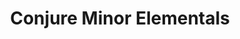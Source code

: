 ---
title: "Conjure Minor Elementals"
index:
  - conjure-minor-elementals
permalink: /spells/conjure-minor-elementals/
tags:
  - Spell
  - 4th Level
  - Conjuration
available_for:
  - Druid
  - Wizard
level: "4th Level"
school: "Conjuration"
range: "90 ft"
comp:
  - V
  - S
duration: "1 Hour"
concentration: true
cast_time: "1 Minute"
description: |
  You summon elementals that appear in unoccupied spaces that you can see within range. You choose one the following options for what appears:

  - One elemental of challenge rating 2 or lower

  - Two elementals of challenge rating 1 or lower

  - Four elementals of challenge rating 1/2 or lower

  - Eight elementals of challenge rating 1/4 or lower.

  An elemental summoned by this spell disappears when it drops to 0 hit points or when the spell ends.

  The summoned creatures are friendly to you and your companions. Roll initiative for the summoned creatures as a group, which has its own turns. They obey any verbal commands that you issue to them (no action required by you). If you don't issue any commands to them, they defend themselves from hostile creatures, but otherwise take no actions.

  The GM has the creatures' statistics.

  **At higher levels.** When you cast this spell using certain higher-level spell slots, you choose one of the summoning options above, and more creatures appear: twice as many with a 6th-level slot and three times as many with an 8th-level slot.
excerpt: "You summon elementals that appear in unoccupied spaces that you can see within range."
source: "Basic Rules"
---